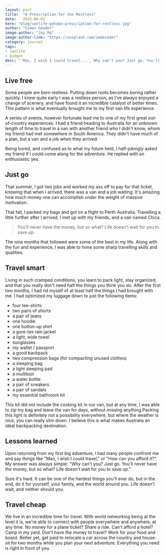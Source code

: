 ```yaml
---
layout: post
title:  "A Prescription for the Restless"
date:   2016-04-02
hero: "blog/vanlife-gohobo-prescription-for-restless.jpg"
author: "Simon Gooder"
image-author: "Jay Ma"
image-author-link: "https://unsplash.com/imdecoder"
category: journal
tags: 
- vanlife 
- budget
desc: "'Man, I wish I could travel...', Why can't you? Just go. You'll never have the money, but so what? Life doesn't wait for you to save up."
---
```


## Live free

Some people are born restless. Putting down roots becomes boring rather quickly. I knew quite early I was a restless person, as I've always enjoyed a change of scenery, and have found it an incredible catalyst of better times.
This pattern is what eventually brought me to my first van life experience. 

A series of events, however fortunate lead me to one of my first great out-of-country experiences. I had a friend heading to Australia for an unknown length of time to travel in a van with another friend who I didn't know, whom my friend had met somewhere in South America. They didn't have much of a plan, but a van and a job when they arrived. 

Being bored, and confused as to what my future held, I half-jokingly asked my friend if I could come along for the adventure. He replied with an enthusiastic yes.

## Just go

That summer, I got two jobs and worked my ass off to pay for that ticket, knowing that when I arrived, there was a van and a job waiting. It's amazing how much money one can accomplish under the weight of massive motivation.

That fall, I packed my bags and got on a flight to Perth Australia. Travelling a little further after I arrived, I met up with my friends, and a van named Chica. 

>You'll never have the money, but so what? Life doesn't wait for you to save up.


The nine months that followed were some of the best in my life. Along with the fun and experience, I was able to hone some sharp travelling skills and qualities.

## Travel smart 

Living in such cramped conditions, you learn to pack light, stay organized, and that you really don't need half the things you think you do. After the first two months, I had rid myself of at least half the things I had brought with me. I had optimized my luggage down to just the following items:  
- four tee-shirts  
- two pairs of shorts  
- a pair of jeans  
- one hoodie  
- one button-up shirt  
- a gore-tex rain jacket  
- a light, wide towel  
- sunglasses  
- my wallet / passport  
- a good backpack  
- two compression bags (for compacting unused clothes)  
- a sleeping bag  
- a light sleeping pad  
- a multitool  
- a water bottle  
- a pair of sneakers  
- a pair of sandals  
- my essential bathroom kit  

This kit did not include the cooking kit in our van, but at any time, I was able to zip my bag and leave the van for days, without missing anything.Packing this light is definitely not a possibility everywhere, but where the weather is nice, you can really slim down. I believe this is what makes Australia an ideal backpacking destination.

## Lessons learned

Upon returning from my first big adventure, I had many people confront me and say things like "Man, I wish I could travel," or "How can you afford it?". My answer was always simple: "Why can't you? Just go. You'll never have the money, but so what? Life doesn't wait for you to save up."

Sure it's hard. It can be one of the hardest things you'll ever do, but in the end, do it for yourself, your family, and the world around you. Life doesn't wait, and neither should you.

## Travel cheap

We live in an incredible time for travel. With world networking being at the level it is, we're able to connect with people everywhere and anywhere, at any time. No money for a plane ticket? Share a ride. Can't afford a hotel? Camp in my yard. Don't have the money to travel? Work for your food and board. Better yet, get paid to relocate a car across the country and house-sit for two months while you plan your next adventure. Everything you need is right in front of you. 